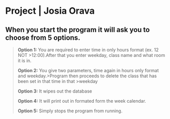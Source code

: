 

# Project | Josia Orava

## When you start the program it will ask you to choose from 5 options.

>**Option 1:** You are required to enter time in only hours format (ex. 12 NOT >12:00).After that you enter weekday, class name and what room it is in.
>
>**Option 2:** You give two parameters, time again in hours only format and weekday.>Program then proceeds to delete the class that has been set in that time in that >weekday
>
>**Option 3:** It wipes out the database
>
>**Option 4:** It will print out in formated form the week calendar.
>
>**Option 5:** Simply stops the program from running.